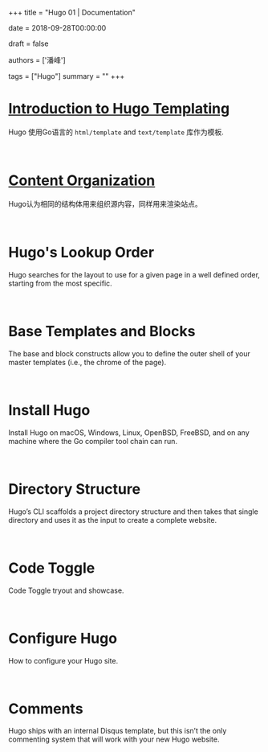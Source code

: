 +++
title = "Hugo 01 | Documentation"

date = 2018-09-28T00:00:00 

draft = false

authors = ['潘峰']

tags = ["Hugo"]
summary = ""
+++


# [Introduction to Hugo Templating](https://gohugo.io/templates/introduction/)

Hugo 使用Go语言的 `html/template` and `text/template` 库作为模板.

<br>

# [Content Organization](https://gohugo.io/content-management/organization/)

Hugo认为相同的结构体用来组织源内容，同样用来渲染站点。

<br>

# Hugo's Lookup Order
Hugo searches for the layout to use for a given page in a well defined order, starting from the most specific.

<br>

# Base Templates and Blocks
The base and block constructs allow you to define the outer shell of your master templates (i.e., the chrome of the page).

<br>

# Install Hugo
Install Hugo on macOS, Windows, Linux, OpenBSD, FreeBSD, and on any machine where the Go compiler tool chain can run.

<br>

# Directory Structure
Hugo’s CLI scaffolds a project directory structure and then takes that single directory and uses it as the input to create a complete website.

<br>

# Code Toggle
Code Toggle tryout and showcase.

<br>

# Configure Hugo
How to configure your Hugo site.

<br>

# Comments
Hugo ships with an internal Disqus template, but this isn’t the only commenting system that will work with your new Hugo website.
